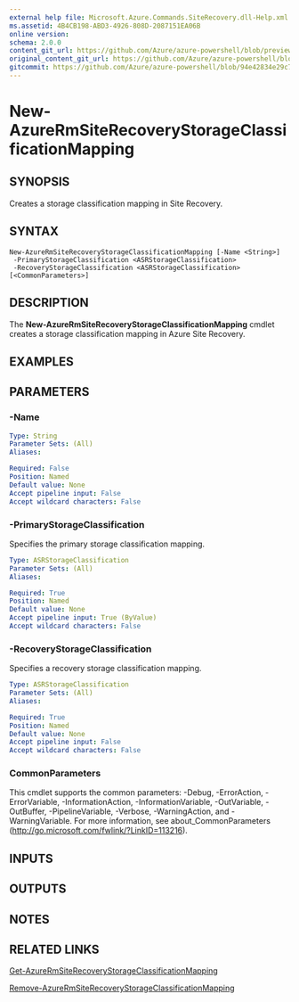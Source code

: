 ```yaml
---
external help file: Microsoft.Azure.Commands.SiteRecovery.dll-Help.xml
ms.assetid: 4B4CB198-ABD3-4926-808D-2087151EA06B
online version:
schema: 2.0.0
content_git_url: https://github.com/Azure/azure-powershell/blob/preview/src/ResourceManager/SiteRecovery/Commands.SiteRecovery/help/New-AzureRmSiteRecoveryStorageClassificationMapping.md
original_content_git_url: https://github.com/Azure/azure-powershell/blob/preview/src/ResourceManager/SiteRecovery/Commands.SiteRecovery/help/New-AzureRmSiteRecoveryStorageClassificationMapping.md
gitcommit: https://github.com/Azure/azure-powershell/blob/94e42834e29c78cafba9e3f1e99e14af92561036
---
```


# New-AzureRmSiteRecoveryStorageClassificationMapping

## SYNOPSIS
Creates a storage classification mapping in Site Recovery.

## SYNTAX

```
New-AzureRmSiteRecoveryStorageClassificationMapping [-Name <String>]
 -PrimaryStorageClassification <ASRStorageClassification>
 -RecoveryStorageClassification <ASRStorageClassification> [<CommonParameters>]
```

## DESCRIPTION
The **New-AzureRmSiteRecoveryStorageClassificationMapping** cmdlet creates a storage classification mapping in Azure Site Recovery.

## EXAMPLES

## PARAMETERS

### -Name
```yaml
Type: String
Parameter Sets: (All)
Aliases: 

Required: False
Position: Named
Default value: None
Accept pipeline input: False
Accept wildcard characters: False
```

### -PrimaryStorageClassification
Specifies the primary storage classification mapping.

```yaml
Type: ASRStorageClassification
Parameter Sets: (All)
Aliases: 

Required: True
Position: Named
Default value: None
Accept pipeline input: True (ByValue)
Accept wildcard characters: False
```

### -RecoveryStorageClassification
Specifies a recovery storage classification mapping.

```yaml
Type: ASRStorageClassification
Parameter Sets: (All)
Aliases: 

Required: True
Position: Named
Default value: None
Accept pipeline input: False
Accept wildcard characters: False
```

### CommonParameters
This cmdlet supports the common parameters: -Debug, -ErrorAction, -ErrorVariable, -InformationAction, -InformationVariable, -OutVariable, -OutBuffer, -PipelineVariable, -Verbose, -WarningAction, and -WarningVariable. For more information, see about_CommonParameters (http://go.microsoft.com/fwlink/?LinkID=113216).

## INPUTS

## OUTPUTS

## NOTES

## RELATED LINKS

[Get-AzureRmSiteRecoveryStorageClassificationMapping](./Get-AzureRmSiteRecoveryStorageClassificationMapping.md)

[Remove-AzureRmSiteRecoveryStorageClassificationMapping](./Remove-AzureRmSiteRecoveryStorageClassificationMapping.md)
